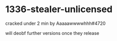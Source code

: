 # 1336-stealer-unlicensed
cracked under 2 min by Aaaaawwwwhhh#4720

will deobf further versions once they release
